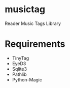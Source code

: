 # musictag
Reader Music Tags Library

# Requirements
- TinyTag
- EyeD3
- Sqlite3
- Pathlib
- Python-Magic
